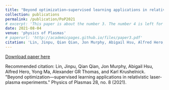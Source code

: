 ```yaml
---
title: "Beyond optimization—supervised learning applications in relativistic laser-plasma experiments"
collection: publications
permalink: /publication/PoP2021
# excerpt: 'This paper is about the number 3. The number 4 is left for future work.'
date: 2021-08-04
venue: 'physics of Plasmas'
# paperurl: 'http://academicpages.github.io/files/paper3.pdf'
citation: 'Lin, Jinpu, Qian Qian, Jon Murphy, Abigail Hsu, Alfred Hero, Yong Ma, Alexander GR Thomas, and Karl Krushelnick. "Beyond optimization—supervised learning applications in relativistic laser-plasma experiments." Physics of Plasmas 28, no. 8 (2021).'
---
```

<!-- This paper is about the number 3. The number 4 is left for future work. -->

[Download paper here](https://pubs.aip.org/aip/pop/article/28/8/083102/107099)

Recommended citation: Lin, Jinpu, Qian Qian, Jon Murphy, Abigail Hsu, Alfred Hero, Yong Ma, Alexander GR Thomas, and Karl Krushelnick. "Beyond optimization—supervised learning applications in relativistic laser-plasma experiments." Physics of Plasmas 28, no. 8 (2021).